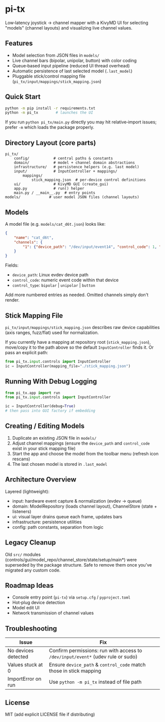 # pi-tx

Low‑latency joystick → channel mapper with a KivyMD UI for selecting "models" (channel layouts) and visualizing live channel values.

## Features

- Model selection from JSON files in `models/`
- Live channel bars (bipolar, unipolar, button) with color coding
- Queue‑based input pipeline (reduced UI thread overhead)
- Automatic persistence of last selected model (`.last_model`)
- Pluggable stick/control mapping file (`pi_tx/input/mappings/stick_mapping.json`)

## Quick Start

```bash
python -m pip install -r requirements.txt
python -m pi_tx        # launches the UI
```

If you run `python pi_tx/main.py` directly you may hit relative‑import issues; prefer `-m` which loads the package properly.

## Directory Layout (core parts)

```
pi_tx/
	config/           # central paths & constants
	domain/           # model + channel domain abstractions
	infrastructure/   # persistence helpers (e.g. last model)
	input/            # InputController + mappings/
		mappings/
			stick_mapping.json  # per‑device control definitions
	ui/               # KivyMD GUI (create_gui)
	app.py            # run() helper
	main.py / __main__.py  # entry points
models/             # user model JSON files (channel layouts)
```

## Models

A model file (e.g. `models/cat_d6t.json`) looks like:

```json
{
	"name": "cat_d6t",
	"channels": {
		"1": {"device_path": "/dev/input/event14", "control_code": 1, "control_type": "bipolar"}
	}
}
```

Fields:
- `device_path`: Linux evdev device path
- `control_code`: numeric event code within that device
- `control_type`: `bipolar` | `unipolar` | `button`

Add more numbered entries as needed. Omitted channels simply don't render.

## Stick Mapping File

`pi_tx/input/mappings/stick_mapping.json` describes raw device capabilities (axis ranges, fuzz/flat) used for normalization.

If you currently have a mapping at repository root (`stick_mapping.json`), move/copy it to the path above so the default `InputController` finds it. Or pass an explicit path:

```python
from pi_tx.input.controls import InputController
ic = InputController(mapping_file="./stick_mapping.json")
```

## Running With Debug Logging

```python
from pi_tx.app import run
from pi_tx.input.controls import InputController

ic = InputController(debug=True)
# then pass into GUI factory if embedding
```

## Creating / Editing Models

1. Duplicate an existing JSON file in `models/`
2. Adjust channel mappings (ensure the `device_path` and `control_code` exist in your stick mapping file)
3. Start the app and choose the model from the toolbar menu (refresh icon rescans)
4. The last chosen model is stored in `.last_model`

## Architecture Overview

Layered (lightweight):
- input: hardware event capture & normalization (evdev → queue)
- domain: ModelRepository (loads channel layout), ChannelStore (state + listeners)
- ui: visual layer drains queue each frame, updates bars
- infrastructure: persistence utilities
- config: path constants, separation from logic

## Legacy Cleanup

Old `src/` modules (controls/gui/model_repo/channel_store/state/setup/main*) were superseded by the package structure. Safe to remove them once you’ve migrated any custom code.

## Roadmap Ideas

- Console entry point (`pi-tx`) via `setup.cfg` / `pyproject.toml`
- Hot‑plug device detection
- Model edit UI
- Network transmission of channel values

## Troubleshooting

| Issue | Fix |
|-------|-----|
| No devices detected | Confirm permissions: run with access to `/dev/input/event*` (udev rule or sudo) |
| Values stuck at 0   | Ensure `device_path` & `control_code` match those in stick mapping |
| ImportError on run  | Use `python -m pi_tx` instead of file path |

## License

MIT (add explicit LICENSE file if distributing)

